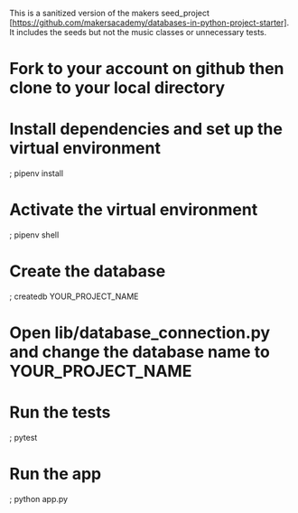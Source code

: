 This is a sanitized version of the makers seed_project [https://github.com/makersacademy/databases-in-python-project-starter]. It includes the seeds but not the music classes or unnecessary tests. 

# Fork to your account on github then clone to your local directory

# Install dependencies and set up the virtual environment
; pipenv install

# Activate the virtual environment
; pipenv shell

# Create the database
; createdb YOUR_PROJECT_NAME

# Open lib/database_connection.py and change the database name to YOUR_PROJECT_NAME

# Run the tests
; pytest

# Run the app
; python app.py


